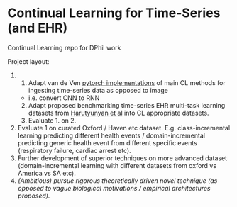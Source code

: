# Continual Learning for Time-Series (and EHR)
Continual Learning repo for DPhil work

Project layout:

1.
    1. Adapt van de Ven [pytorch implementations](https://github.com/GMvandeVen/continual-learning) of main CL methods for ingesting time-series data as opposed to image
    - i.e. convert CNN to RNN
    2. Adapt proposed benchmarking time-series EHR multi-task learning datasets from [Harutyunyan et al](https://www.nature.com/articles/s41597-019-0103-9) into CL appropriate datasets.
    3. Evaluate 1. on 2.
2. Evaluate 1 on curated Oxford / Haven etc dataset. E.g. class-incremental learning predicting different health events / domain-incremental predicting generic health event from different specific events (respiratory failure, cardiac arrest etc).
3. Further development of superior techniques on more advanced dataset (domain-incremental learning with different datasets from oxford vs America vs SA etc).
4. *(Ambitious) pursue rigorous theoretically driven novel technique (as opposed to vague biological motivations / empirical architectures proposed).*
